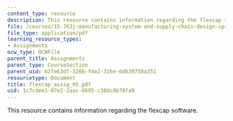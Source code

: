 ```yaml
---
content_type: resource
description: This resource contains information regarding the flexcap software.
file: /courses/15-763j-manufacturing-system-and-supply-chain-design-spring-2005/1c7cdee107e22aac8685c38dc0b78fa9_flexcap_assig_05.pdf
file_type: application/pdf
learning_resource_types:
- Assignments
ocw_type: OCWFile
parent_title: Assignments
parent_type: CourseSection
parent_uid: b2fe63df-326b-f4e2-316e-6d639758a351
resourcetype: Document
title: flexcap_assig_05.pdf
uid: 1c7cdee1-07e2-2aac-8685-c38dc0b78fa9
---
```

This resource contains information regarding the flexcap software.

